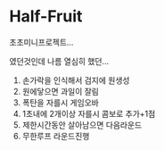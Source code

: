 # Half-Fruit
초초미니프로젝트...


였던것인데 나름 열심히 했던... 
1. 손가락을 인식해서 검지에 원생성
2. 원에닿으면 과일이 잘림
3. 폭탄을 자를시 게임오바
4. 1초내에 2개이상 자를시 콤보로 추가+1점
5. 제한시간동안 살아남으면 다음라운드
6. 무한루프 라운드진행

